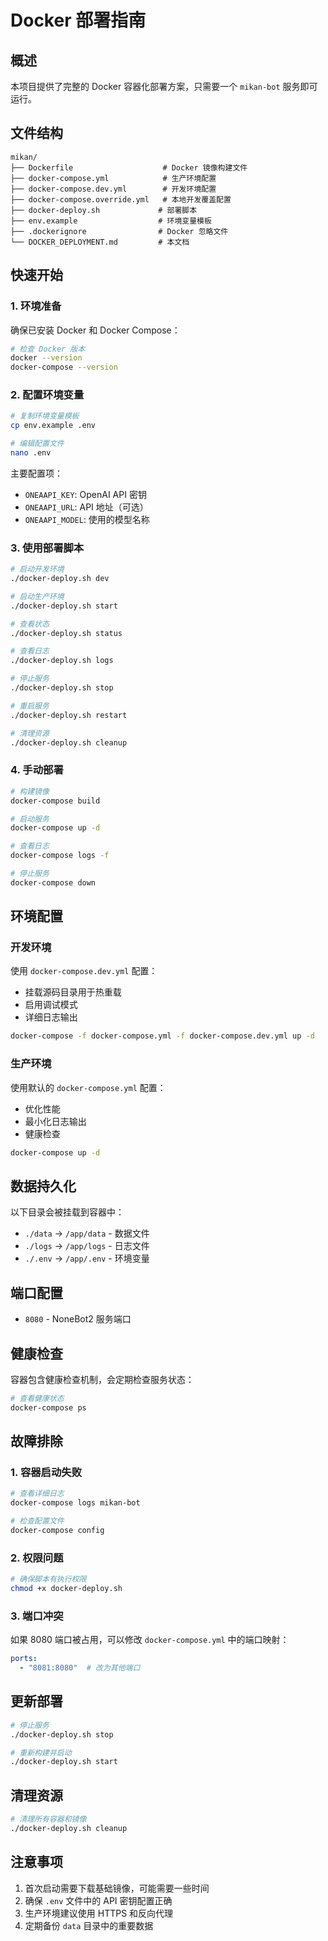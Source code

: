 # Docker 部署指南

## 概述

本项目提供了完整的 Docker 容器化部署方案，只需要一个 `mikan-bot` 服务即可运行。

## 文件结构

```
mikan/
├── Dockerfile                    # Docker 镜像构建文件
├── docker-compose.yml            # 生产环境配置
├── docker-compose.dev.yml        # 开发环境配置
├── docker-compose.override.yml   # 本地开发覆盖配置
├── docker-deploy.sh             # 部署脚本
├── env.example                  # 环境变量模板
├── .dockerignore                # Docker 忽略文件
└── DOCKER_DEPLOYMENT.md         # 本文档
```

## 快速开始

### 1. 环境准备

确保已安装 Docker 和 Docker Compose：

```bash
# 检查 Docker 版本
docker --version
docker-compose --version
```

### 2. 配置环境变量

```bash
# 复制环境变量模板
cp env.example .env

# 编辑配置文件
nano .env
```

主要配置项：
- `ONEAAPI_KEY`: OpenAI API 密钥
- `ONEAAPI_URL`: API 地址（可选）
- `ONEAAPI_MODEL`: 使用的模型名称

### 3. 使用部署脚本

```bash
# 启动开发环境
./docker-deploy.sh dev

# 启动生产环境
./docker-deploy.sh start

# 查看状态
./docker-deploy.sh status

# 查看日志
./docker-deploy.sh logs

# 停止服务
./docker-deploy.sh stop

# 重启服务
./docker-deploy.sh restart

# 清理资源
./docker-deploy.sh cleanup
```

### 4. 手动部署

```bash
# 构建镜像
docker-compose build

# 启动服务
docker-compose up -d

# 查看日志
docker-compose logs -f

# 停止服务
docker-compose down
```

## 环境配置

### 开发环境

使用 `docker-compose.dev.yml` 配置：
- 挂载源码目录用于热重载
- 启用调试模式
- 详细日志输出

```bash
docker-compose -f docker-compose.yml -f docker-compose.dev.yml up -d
```

### 生产环境

使用默认的 `docker-compose.yml` 配置：
- 优化性能
- 最小化日志输出
- 健康检查

```bash
docker-compose up -d
```

## 数据持久化

以下目录会被挂载到容器中：

- `./data` → `/app/data` - 数据文件
- `./logs` → `/app/logs` - 日志文件
- `./.env` → `/app/.env` - 环境变量

## 端口配置

- `8080` - NoneBot2 服务端口

## 健康检查

容器包含健康检查机制，会定期检查服务状态：

```bash
# 查看健康状态
docker-compose ps
```

## 故障排除

### 1. 容器启动失败

```bash
# 查看详细日志
docker-compose logs mikan-bot

# 检查配置文件
docker-compose config
```

### 2. 权限问题

```bash
# 确保脚本有执行权限
chmod +x docker-deploy.sh
```

### 3. 端口冲突

如果 8080 端口被占用，可以修改 `docker-compose.yml` 中的端口映射：

```yaml
ports:
  - "8081:8080"  # 改为其他端口
```

## 更新部署

```bash
# 停止服务
./docker-deploy.sh stop

# 重新构建并启动
./docker-deploy.sh start
```

## 清理资源

```bash
# 清理所有容器和镜像
./docker-deploy.sh cleanup
```

## 注意事项

1. 首次启动需要下载基础镜像，可能需要一些时间
2. 确保 `.env` 文件中的 API 密钥配置正确
3. 生产环境建议使用 HTTPS 和反向代理
4. 定期备份 `data` 目录中的重要数据 